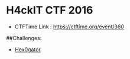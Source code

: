 H4ckIT CTF 2016
===============

+ CTFTime Link : <https://ctftime.org/event/360>

##Challenges:

+ [Hex0gator](Hex0gator.md)
